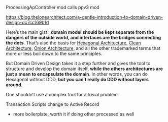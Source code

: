 ProcessingApController mod calls ppv3 mod

https://blog.thelonearchitect.com/a-gentle-introduction-to-domain-driven-design-dc7cc169b1d

Here’s the main gist : **domain model should be kept separate from the dangers of the outside world, and interfaces are the bridges connecting the dots**. That’s also the basis for [Hexagonal Architecture](https://alistair.cockburn.us/hexagonal-architecture/), [Clean Architecture](https://blog.cleancoder.com/uncle-bob/2012/08/13/the-clean-architecture.html), [Onion Architecture](https://www.codeguru.com/csharp/understanding-onion-architecture/), and all the other trademarked terms that more or less boil down to the same principles.

But Domain Driven Design takes it a step further and gives the tool to structure and develop the domain itself, **while the others architectures are just a mean to encapsulate the domain**. In other words, you can do Hexagonal without DDD, **but you can’t really do DDD without layers around**.

One shouldn’t use a complex tool for a trivial problem.

Transaction Scripts change to Active Record
	
- more boilerplate, worth it if doing other processed as well